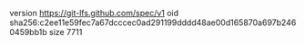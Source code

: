 version https://git-lfs.github.com/spec/v1
oid sha256:c2ee11e59fec7a67dcccec0ad291199dddd48ae00d165870a697b2460459bb1b
size 7711
